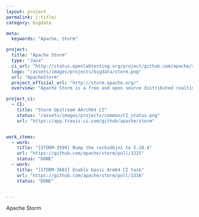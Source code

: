 ```yaml
---
layout: project
permalink: /:title/
category: bigdata

meta:
  keywords: "Apache, Storm"

project:
  title: "Apache Storm"
  type: "Java"
  ci_url: "http://status.openlabtesting.org/project/github.com/apache/storm"
  logo: "/assets/images/projects/bigdata/storm.png"
  url: "ApacheStorm"
  project_official_url: "http://storm.apache.org/"
  overview: "Apache Storm is a free and open source distributed realtime computation system. Apache Storm makes it easy to reliably process unbounded streams of data, doing for realtime processing what Hadoop did for batch processing. Apache Storm is simple, can be used with any programming language, and is a lot of fun to use!"

project_ci:
  - CI:
    title: "Storm Upstream AArch64 CI"
    status: "/assets/images/projects/common/CI_status.png"
    url: "https://app.travis-ci.com/github/apache/storm"


work_items:
  - work:
    title: "[STORM-3599] Bump the rocksdbjni to 5.18.4"
    url: "https://github.com/apache/storm/pull/3225"
    status: "DONE"
  - work:
    title: "[STORM-3681] Enable basic Arm64 CI task"
    url: "https://github.com/apache/storm/pull/3316"
    status: "DONE"


---
```


<p>Apache Storm</p>
